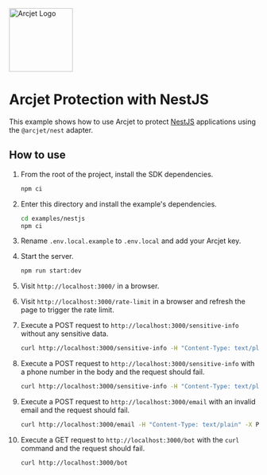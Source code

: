 <a href="https://arcjet.com" target="_arcjet-home">
  <picture>
    <source media="(prefers-color-scheme: dark)" srcset="https://arcjet.com/logo/arcjet-dark-lockup-voyage-horizontal.svg">
    <img src="https://arcjet.com/logo/arcjet-light-lockup-voyage-horizontal.svg" alt="Arcjet Logo" height="128" width="auto">
  </picture>
</a>

# Arcjet Protection with NestJS

This example shows how to use Arcjet to protect [NestJS](https://nestjs.com/)
applications using the `@arcjet/nest` adapter.

## How to use

1. From the root of the project, install the SDK dependencies.

   ```bash
   npm ci
   ```

2. Enter this directory and install the example's dependencies.

   ```bash
   cd examples/nestjs
   npm ci
   ```

3. Rename `.env.local.example` to `.env.local` and add your Arcjet key.

4. Start the server.

   ```bash
   npm run start:dev
   ```

5. Visit `http://localhost:3000/` in a browser.

6. Visit `http://localhost:3000/rate-limit` in a browser and refresh the page to
   trigger the rate limit.

7. Execute a POST request to `http://localhost:3000/sensitive-info` without any
   sensitive data.

   ```bash
   curl http://localhost:3000/sensitive-info -H "Content-Type: text/plain" -X POST --data "hello world!"
   ```

8. Execute a POST request to `http://localhost:3000/sensitive-info` with a
   phone number in the body and the request should fail.

   ```bash
   curl http://localhost:3000/sensitive-info -H "Content-Type: text/plain" -X POST --data "my phone number is (555)-555-5555"
   ```

9. Execute a POST request to `http://localhost:3000/email` with an invalid email
   and the request should fail.

   ```bash
   curl http://localhost:3000/email -H "Content-Type: text/plain" -X POST --data "test@arcjettest.com"
   ```

10. Execute a GET request to `http://localhost:3000/bot` with the `curl` command
    and the request should fail.

    ```bash
    curl http://localhost:3000/bot
    ```
